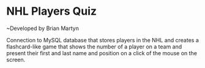 NHL Players Quiz
==============
~Developed by Brian Martyn

Connection to MySQL database that stores players in the NHL and creates a flashcard-like game that shows the number of a player on a team and present their first and last name and position on a click of the mouse on the screen.
